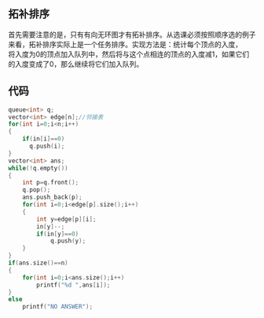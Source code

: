 ## 拓补排序

首先需要注意的是，只有有向无环图才有拓补排序。从选课必须按照顺序选的例子来看，拓补排序实际上是一个任务排序。实现方法是：统计每个顶点的入度，\
将入度为0的顶点加入队列中，然后将与这个点相连的顶点的入度减1，如果它们的入度变成了0，那么继续将它们加入队列。

## 代码

```C++
queue<int> q;
vector<int> edge[n];//邻接表
for(int i=0;i<n;i++)
{
    if(in[i]==0)
      q.push(i);
}
vector<int> ans;
while(!q.empty())
{
    int p=q.front();
    q.pop();
    ans.push_back(p);
    for(int i=0;i<edge[p].size();i++)
    {
        int y=edge[p][i];
        in[y]--;
        if(in[y]==0)
            q.push(y);
    }
}
if(ans.size()==n)
{
    for(int i=0;i<ans.size();i++)
        printf("%d ",ans[i]);
}
else
    printf("NO ANSWER");
```
